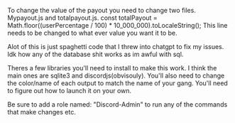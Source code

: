 To change the value of the payout you need to change two files. Mypayout.js and totalpayout.js. const totalPayout = Math.floor((userPercentage / 100) * 10_000_000).toLocaleString(); This line needs to be changed to what ever value you want it to be.

Alot of this is just spaghetti code that I threw into chatgpt to fix my issues. Idk how any of the database shit works as im awful with sql.

Theres a few libraries you'll need to install to make this work. I think the main ones are sqlite3 and discordjs(obvisouly). You'll also need to change the color/name of each output to match the name of your gang. You'll need to figure out how to launch it on your own.

Be sure to add a role named: "Discord-Admin" to run any of the commands that make changes etc.
